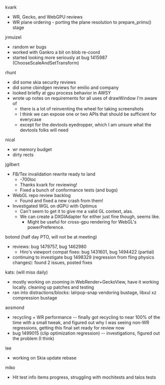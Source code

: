 kvark
  * WR, Gecko, and WebGPU  reviews
  * WR plane ordering - porting the plane resolution to prepare_prims() stage

jrmuizel
  * random wr bugs
  * worked with Gankro a bit on blob re-coord
  * started looking more seriously at bug 1415987 (ChooseScaleAndSetTransform)

rhunt
  * did some skia security reviews
  * did some cbindgen reviews for emilio and company
  * looked briefly at gpu process behavior in AWSY
  * wrote up notes on requirements for all uses of drawWindow I'm aware of
    * there is a lot of reinventing the wheel for taking screenshots
    * I think we can expose one or two APIs that should be sufficient for everycase
    * except for the devtools eyedropper, which I am unsure what the devtools folks will need

nical
  * wr memory budget
  * dirty rects

jgilbert
  * FB/Tex invalidation rewrite ready to land
    * -700loc
    * Thanks kvark for reviewing!
    * Fixed a bunch of conformance tests (and bugs)
  * WebGL repo review backlog
    * Found and fixed a new crash from them!
  * Investigated WGL on dGPU with Optimus
    * Can't seem to get it to give me a valid GL context, alas.
    * We can create a DXGIAdapter for either just fine though, seems like.
      * Might be useful for cross-gpu rendering for WebGL's powerPreference.

botond (half day PTO, will not be at meeting)
  * reviews: bug 1479757, bug 1462980 
    * Hiro's viewport compat fixes: bug 1431601, bug 1494422 (partial) 
  * continuing to investigate bug 1498329 (regression from fling physics changes): found 2 issues, posted fixes

kats: (will miss daily)
  * mostly working on zooming in WebRender+GeckoView, have it working locally. cleaning up patches and testing
  * ran into distractions/blocks: lalrpop-snap vendoring bustage, libxul xz compression bustage

aosmond
  * recycling + WR performance -- finally got recycling to near 100% of the time with a small tweak, and figured out why I was seeing non-WR regressions, getting this final set ready for review now
  * bug 1499015 (clip optimization regression) -- investigations, figured out the problem (I think)

lee
  * working on Skia update rebase

miko
  * Hit test info items progress, struggling with mochitests and talos tests
